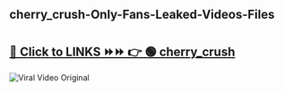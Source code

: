 
 ## cherry_crush-Only-Fans-Leaked-Videos-Files

# <h2><a href="https://mediaupload.pro?cherry_crush">🔗 Click to LINKS ⏩⏩ 👉 🟢 cherry_crush </a></h2>

<a href="https://mediaupload.pro?cherry_crush" rel="nofollow" data-target="animated-image.originalLink"><img src="https://i.ibb.co.com/xMMVF88/686577567.gif" alt="Viral Video Original" style="max-width: 100%; display: inline-block;" data-target="animated-image.originalImage"></a>